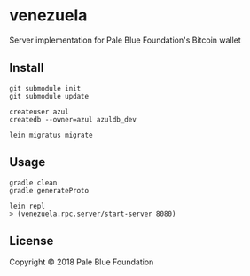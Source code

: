 # venezuela

Server implementation for Pale Blue Foundation's Bitcoin wallet

## Install

```
git submodule init
git submodule update

createuser azul
createdb --owner=azul azuldb_dev

lein migratus migrate
```

## Usage

```
gradle clean
gradle generateProto

lein repl
> (venezuela.rpc.server/start-server 8080)
```

## License

Copyright © 2018 Pale Blue Foundation
